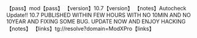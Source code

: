 【pass】mod【pass】
【version】10.7【version】
【notes】Autocheck Update!! 10.7 PUBLISHED WITHIN FEW HOURS WITH NO 10MIN AND NO 10YEAR AND FIXING SOME BUG. UPDATE NOW AND ENJOY HACKING【notes】 
【links】tg://resolve?domain=ModXPro【links】

